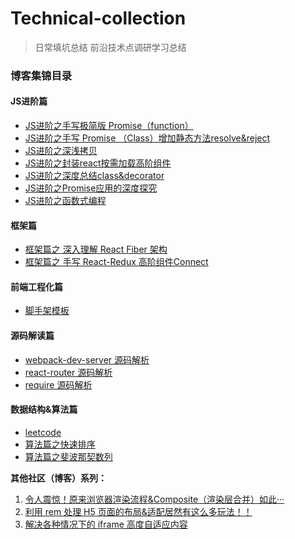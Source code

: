 # Technical-collection

> 日常填坑总结
> 前沿技术点调研学习总结

### 博客集锦目录


#### JS进阶篇
- [JS进阶之手写极简版 Promise（function）](./MyPromise/MyPromise.js)
- [JS进阶之手写 Promise （Class）增加静态方法resolve&reject](./MyPromiseClass/MyPromise.js)
- [JS进阶之深浅拷贝](./objCopy/objCopy.js)
- [JS进阶之封装react按需加载高阶组件](./AsyncComponent/AsyncComponent.js)
- [JS进阶之深度总结class&decorator](./class&decorator/class&decorator.md)
- [JS进阶之Promise应用的深度探究](./Promise/README.md)
- [JS进阶之函数式编程](./FP/README.md)


#### 框架篇

- [框架篇之 深入理解 React Fiber 架构](./react-fiber/README.md)
- [框架篇之 手写 React-Redux 高阶组件Connect](./react-redux-hoc-react/index.js)

#### 前端工程化篇
- [脚手架模板](https://github.com/dylan-farm/cli-demo)

#### 源码解读篇
- [webpack-dev-server 源码解析](./webpack-dev-server/README.md)
- [react-router 源码解析](./react-router/README.md)
- [require 源码解析](./require/README.md)


#### 数据结构&算法篇
- [leetcode](./leetcode)
- [算法篇之快速排序](./quickSort2/README.md)
- [算法篇之斐波那契数列](./fibonacci/README.md)

**其他社区（博客）系列：**

1. [令人震惊！原来浏览器渲染流程&Composite（渲染层合并）如此···](https://segmentfault.com/a/1190000014520786)
2. [利用 rem 处理 H5 页面的布局&适配居然有这么多玩法！！](https://segmentfault.com/a/1190000012804903)
3. [解决各种情况下的 iframe 高度自适应内容](https://segmentfault.com/a/1190000011507804)
